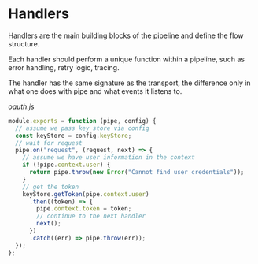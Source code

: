 # Handlers

Handlers are the main building blocks of the pipeline and define the flow
structure.

Each handler should perform a unique function within a pipeline, such as error
handling, retry logic, tracing.

The handler has the same signature as the transport, the difference only in what
one does with pipe and what events it listens to.

_oauth.js_

```js
module.exports = function (pipe, config) {
  // assume we pass key store via config
  const keyStore = config.keyStore;
  // wait for request
  pipe.on("request", (request, next) => {
    // assume we have user information in the context
    if (!pipe.context.user) {
      return pipe.throw(new Error("Cannot find user credentials"));
    }
    // get the token
    keyStore.getToken(pipe.context.user)
      .then((token) => {
        pipe.context.token = token;
        // continue to the next handler
        next();
      })
      .catch((err) => pipe.throw(err));
  });
};
```
